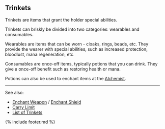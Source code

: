 ## Trinkets
Trinkets are items that grant the holder special abilities.

Trinkets can briskly be divided into two categories: wearables and consumables.

Wearables are items that can be worn - cloaks, rings, beads, etc. They provide the wearer with special abilities,
  such as increased protection, bloodlust, mana regeneration, etc.

Consumables are once-off items, typically potions that you can drink. They give a once-off benefit such as
  restoring health or mana.

Potions can also be used to enchant items at the [Alchemist](../locations/alchemist/index.md).

---

See also: 
 - [Enchant Weapon](../locations/alchemist/enchant_weapon.md) / [Enchant Shield](../locations/alchemist/enchant_shield.md)
 - [Carry Limit](carry_limit.md)
 - [List of Trinkets](trinkets/index.md)

{% include footer.md %}